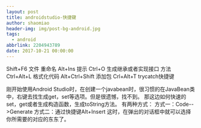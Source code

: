 ```yaml
---
layout: post
title: androidstudio-快捷键
author: shaomiao
header-img: img/post-bg-android.jpg
tags:
  - android
abbrlink: 2204943789
date: 2017-10-21 00:00:00
---
```

Shift+F6  文件 重命名
Alt+Ins 提示
Ctrl+O 生成继承或者实现接口  方法
Ctrl+Alt+L 格式化代码
Alt+Ctrl+Shift 添加包
Crl+Alt+T trycatch快捷键

刚开始使用Android Studio时，在创建一个javabean时，很习惯的在JavaBean类中，右键去找生成get，set等选项。但是很遗憾，找不到。
那这边如何快速的set，get或者生成构造函数，生成toString方法。
有两种方式：
方式一：Code-->Generate
方式二：通过快捷键Alt+Insert
这时，在弹出的对话框中就可以选择你所需要的对应的东东了。
